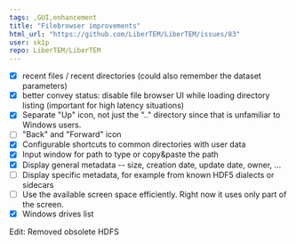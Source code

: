 ```yaml
---
tags: ,GUI,enhancement
title: "Filebrowser improvements"
html_url: "https://github.com/LiberTEM/LiberTEM/issues/83"
user: sk1p
repo: LiberTEM/LiberTEM
---
```


- [x] recent files / recent directories (could also remember the dataset parameters)
- [x] better convey status: disable file browser UI while loading directory listing (important for high latency situations)
- [x] Separate "Up" icon, not just the ".." directory since that is unfamiliar to Windows users.
- [ ] "Back" and "Forward" icon
- [x] Configurable shortcuts to common directories with user data
- [x] Input window for path to type or copy&paste the path
- [x] Display general metadata -- size, creation date, update date, owner, ...
- [ ] Display specific metadata, for example from known HDF5 dialects or sidecars
- [ ] Use the available screen space efficiently. Right now it uses only part of the screen.
- [x] Windows drives list

Edit: Removed obsolete HDFS